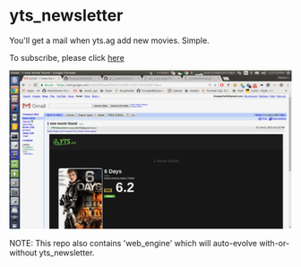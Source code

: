 # yts_newsletter
You'll get a mail when yts.ag add new movies. Simple.

To subscribe, please click [here](http://theapache64.com/yts_newsletter/subscribe.jsp)

![image](https://raw.githubusercontent.com/theapache64/yts_newsletter/master/screenshot.png)

NOTE: This repo also contains 'web_engine' which will auto-evolve with-or-without yts_newsletter.
